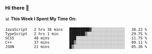 ### Hi there 👋


📊 **This Week I Spent My Time On:**
<!--START_SECTION:waka-->
```text
JavaScript   2 hrs 36 mins   █████████▓░░░░░░░░░░░░░░░   38.22 % 
TypeScript   2 hrs 1 min     ███████▒░░░░░░░░░░░░░░░░░   29.75 % 
SCSS         48 mins         ███░░░░░░░░░░░░░░░░░░░░░░   11.75 % 
C++          37 mins         ██▒░░░░░░░░░░░░░░░░░░░░░░   09.11 % 
JSON         21 mins         █▒░░░░░░░░░░░░░░░░░░░░░░░   05.36 % 
```
<!--END_SECTION:waka-->

<!--
**sanjayovs/sanjayovs** is a ✨ _special_ ✨ repository because its `README.md` (this file) appears on your GitHub profile.

Here are some ideas to get you started:

- 🔭 I’m currently working on ...
- 🌱 I’m currently learning ...
- 👯 I’m looking to collaborate on ...
- 🤔 I’m looking for help with ...
- 💬 Ask me about ...
- 📫 How to reach me: ...
- 😄 Pronouns: ...
- ⚡ Fun fact: ...
-->
